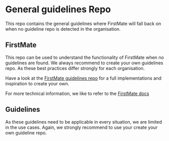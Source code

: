 # General guidelines Repo
This repo contains the general guidelines where FirstMate will fall back on when no guideline repo is detected in the organisation.

## FirstMate
This repo can be used to understand the functionality of FirstMate when no guidelines are found. 
We always recommend to create your own guidelines repo. As these best practices differ strongly for each organisation.

Have a look at the [FirstMate guidelines repo](https://github.com/firstmatecloud/guidelines-repo) for a full implementations and inspiration to create your own.

For more technical information, we like to refer to the [FirstMate docs](https://docs.firstmate.io)

## Guidelines
As these guidelines need to be applicable in every situation, we are limited in the use cases. 
Again, we strongly recommend to use your create your own guideline repo.